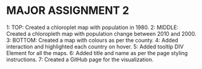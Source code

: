 # MAJOR ASSIGNMENT 2
1: TOP: Created a chloroplet map with population in 1980.
2: MIDDLE: Created a chloropleth map with population change between 2010 and 2000.
3: BOTTOM: Created a map with colours as per the county.
4: Added interaction and highlighted each country on hover.
5: Added tooltip DIV Element for all the maps.
6: Added title and name as per the page styling instructions.
7: Created a GitHub page for the visualization.
